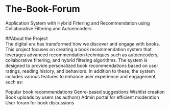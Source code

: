 # The-Book-Forum
 Application System with Hybrid Filtering and Recommendation using Collaborative Filtering and Autoencoders<br>

##About the Project<br>
The digital era has transformed how we discover and engage with books. This project focuses on creating a book recommendation system that leverages advanced recommendation techniques such as autoencoders, collaborative filtering, and hybrid filtering algorithms. The system is designed to provide personalized book recommendations based on user ratings, reading history, and behaviors. In addition to these, the system includes various features to enhance user experience and engagement, such as: <br>

Popular book recommendations
Genre-based suggestions
Wishlist creation
Book uploads by users (as authors)
Admin portal for efficient moderation
User forum for book discussions









